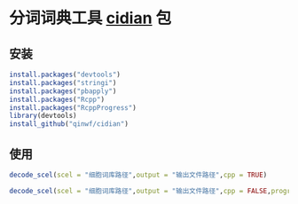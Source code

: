 # 分词词典工具 [cidian](https://github.com/qinwf/cidian) 包

## 安装

```r
install.packages("devtools")
install.packages("stringi")
install.packages("pbapply")
install.packages("Rcpp")
install.packages("RcppProgress")
library(devtools)
install_github("qinwf/cidian")
```

## 使用

```r
decode_scel(scel = "细胞词库路径",output = "输出文件路径",cpp = TRUE)

decode_scel(scel = "细胞词库路径",output = "输出文件路径",cpp = FALSE,progress =TRUE)
```
